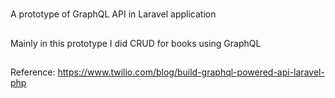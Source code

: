 #
A prototype of GraphQL API in Laravel application

##
Mainly in this prototype I did CRUD for books using GraphQL

##
Reference: https://www.twilio.com/blog/build-graphql-powered-api-laravel-php
